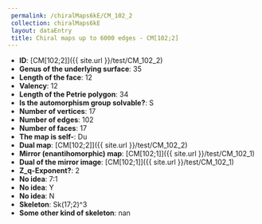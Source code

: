 ```yaml
--- 
 permalink: /chiralMaps6kE/CM_102_2 
 collection: chiralMaps6kE
 layout: dataEntry
 title: Chiral maps up to 6000 edges - CM[102;2]
---
```


- **ID**: [CM[102;2]]({{ site.url }}/test/CM_102_2)
- **Genus of the underlying surface**: 35
- **Length of the face**: 12
- **Valency**: 12
- **Length of the Petrie polygon**: 34
- **Is the automorphism group solvable?**: S
- **Number of vertices**: 17
- **Number of edges**: 102
- **Number of faces**: 17
- **The map is self-**: Du
- **Dual map**: [CM[102;2]]({{ site.url }}/test/CM_102_2)
- **Mirror (enantihomorphic) map**: [CM[102;1]]({{ site.url }}/test/CM_102_1)
- **Dual of the mirror image**: [CM[102;1]]({{ site.url }}/test/CM_102_1)
- **Z_q-Exponent?**: 2
- **No idea**:  7:1
- **No idea**: Y
- **No idea**: N
- **Skeleton**: Sk(17;2)^3
- **Some other kind of skeleton**: nan
